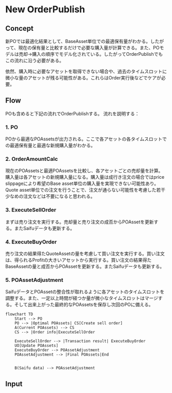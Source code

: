 # New OrderPublish

## Concept

新POでは最適化結果として、BaseAsset単位での最適保有量がわかる。したがって、現在の保有量と比較するだけで必要な購入量が計算できる。また、POモデルは売却->購入の順序でモデル化されている。したがってOrderPublishでもこの流れに沿う必要がある。

依然、購入時に必要なアセットを取得できない場合や、過去のタイムスロットに微小な量のアセットが残る可能性がある。これらはOrder実行後などでケアが必要。

## Flow
POも含めると下記の流れでOrderPublishする。
流れを説明する：

### 1. PO
POから最適なPOAssetsが出力される。ここで各アセットの各タイムスロットでの最適保有量と最適な新規購入量がわかる。

### 2. OrderAmountCalc
現在のPOAssetsと最適POAssetsを比較し、各アセットごとの売却量を計算。購入量は各アセットの新規購入量になる。購入量は成行き注文の場合ではprice slippageにより希望のBase asset単位の購入量を実現できない可能性あり。Quote asset単位での注文を行うことで、注文が通らない可能性を考慮した若干少なめの注文などは不要になると思われる。

### 3. ExecuteSellOrder
まずは売り注文を実行する。売却量と売り注文の成否からPOAssetを更新する。またSaifuデータも更新する。

### 4. ExecuteBuyOrder
売り注文の結果得たQuoteAssetの量を考慮して買い注文を実行する。買い注文は、得られるProfitの大きいアセットから実行する。買い注文の結果得たBaseAssetの量と成否からPOAssetを更新する。またSaifuデータも更新する。

### 5. POAssetAdjustment
SaifuデータとPOAssetの整合性が取れるように各アセットのタイムスロットを調整する。また、一定以上時間が経つか量が微小なタイムスロットはマージする。そして出来上がった最終的なPOAssetsを保存し次回のPOに備える。

```mermaid
flowchart TD
    Start --> PO
    PO --> |Optimal POAssets| CS[Create sell order]
    A(Current POAssets) --> CS
    CS --> |Order info|ExecuteSellOrder

    ExecuteSellOrder --> |Transaction result| ExecuteBuyOrder
    UO[Update POAssets]
    ExecuteBuyOrder --> POAssetAdjustment
    POAssetAdjustment --> |Final POAssets|End

    
    B(Saifu data) --> POAssetAdjustment
``` 

## Input



